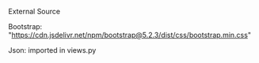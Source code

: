 External Source

Bootstrap: "https://cdn.jsdelivr.net/npm/bootstrap@5.2.3/dist/css/bootstrap.min.css"

Json: imported in views.py
